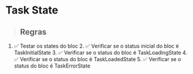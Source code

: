 # Task State

> ## Regras
1. ✅ Testar os states do bloc
   2. ✅ Verificar se o status inicial do bloc é TaskInitialState
   3. ✅ Verificar se o status do bloc é TaskLoadingState
   4. ✅ Verificar se o status do bloc é TaskLoadedState
   5. ✅ Verificar se o status do bloc é TaskErrorState